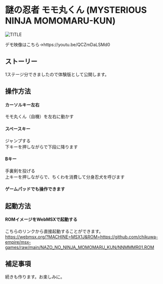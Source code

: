 # 謎の忍者 モモ丸くん (MYSTERIOUS NINJA MOMOMARU-KUN)

![TITLE](https://user-images.githubusercontent.com/124578804/223077942-3453876e-9f25-457f-aabf-dff96514d7f0.png)
<p>デモ映像はこちら→https://youtu.be/QCZmDaLSMd0</p>

## ストーリー
1ステージ分できましたので体験版として公開します。

## 操作方法
#### カーソルキー左右
モモ丸くん（自機）を左右に動かす
#### スペースキー
ジャンプする<br>
下キーを押しながらで下段に降ります
#### Bキー
手裏剣を投げる<br>
上キーを押しながらで、ちくわを消費して分身忍犬を呼びます
#### ゲームパッドでも操作できます

## 起動方法
#### ROMイメージをWebMSXで起動する
こちらのリンクから直接起動することができます。<br>
https://webmsx.org/?MACHINE=MSX1J&ROM=https://github.com/chikuwa-empire/msx-games/raw/main/NAZO_NO_NINJA_MOMOMARU_KUN/NNMMMR01.ROM

## 補足事項
続きも作ります。お楽しみに。
